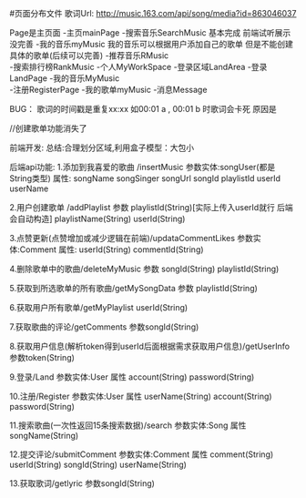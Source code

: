 #页面分布文件
歌词Url: http://music.163.com/api/song/media?id=863046037


Page是主页面
-主页mainPage
    -搜索音乐SearchMusic 基本完成 前端试听展示没完善
    -我的音乐myMusic     我的音乐可以根据用户添加自己的歌单 但是不能创建具体的歌单(后续可以完善)
    -推荐音乐RMusic      
    -搜索排行榜RankMusic
-个人MyWorkSpace
    -登录区域LandArea
        -登录LandPage
        -我的音乐MyMusic    
        -注册RegisterPage
    -我的歌单myMusic
-消息Message

BUG：
歌词的时间戳是重复xx:xx 如00:01 a , 00:01 b 时歌词会卡死 原因是

//创建歌单功能消失了

前端开发:
总结:合理划分区域,利用盒子模型：大包小

后端api功能:
1.添加到我喜爱的歌曲 /insertMusic 参数实体:songUser(都是String类型)
    属性: songName songSinger songUrl songId playlistId userId userName
 
2.用户创建歌单 /addPlaylist 参数 playlistId(String)[实际上传入userId就行 后端会自动构造] playlistName(String) userId(String)

3.点赞更新(点赞增加或减少逻辑在前端)/updataCommentLikes 参数实体:Comment
    属性: userId(String) commentId(String)

4.删除歌单中的歌曲/deleteMyMusic 参数 songId(String) playlistId(String)

5.获取到所选歌单的所有歌曲/getMySongData 参数 playlistId(String)

6.获取用户所有歌单/getMyPlaylist userId(String)

7.获取歌曲的评论/getComments 参数songId(String)

8.获取用户信息(解析token得到userId后面根据需求获取用户信息)/getUserInfo 参数token(String)

9.登录/Land 参数实体:User
    属性 account(String) password(String)

10.注册/Register 参数实体:User
    属性 userName(String) account(String) password(String) 

11.搜索歌曲(一次性返回15条搜索数据)/search 参数实体:Song 
    属性 songName(String)

12.提交评论/submitComment 参数实体:Comment
    属性 comment(String) userId(String) songId(String) userName(String)

13.获取歌词/getlyric 参数songId(String)


